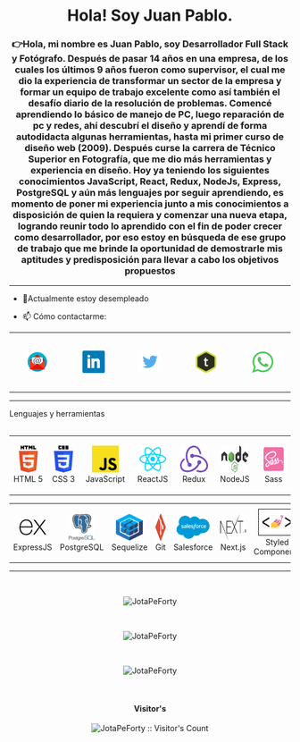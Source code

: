 <h1 align="center">Hola! Soy Juan Pablo.</h1>
<h3 align="center">👉Hola, mi nombre es Juan Pablo, soy Desarrollador Full Stack y Fotógrafo. Después de pasar 14 años en una empresa, de los cuales los últimos 9 años fueron como supervisor, el cual me dio la experiencia de transformar un sector de la empresa y formar un equipo de trabajo excelente como así también el desafío diario de la resolución de problemas. 
Comencé aprendiendo lo básico de manejo de PC, luego reparación de pc y redes, ahí descubrí el diseño y aprendí de forma autodidacta algunas herramientas, hasta mi primer curso de diseño web (2009). Después curse la carrera de Técnico Superior en Fotografía, que me dio más herramientas y experiencia en diseño. 
Hoy ya teniendo los siguientes conocimientos JavaScript, React, Redux, NodeJs, Express, PostgreSQL y aún más lenguajes por seguir aprendiendo, es momento de poner mi experiencia junto a mis conocimientos a disposición de quien la requiera y comenzar una nueva etapa, logrando reunir todo lo aprendido con el fin de poder crecer como desarrollador, por eso estoy en búsqueda de ese grupo de trabajo que me brinde la oportunidad de demostrarle mis aptitudes y predisposición para llevar a cabo los objetivos propuestos
</h3>

<hr>

- 🔭Actualmente estoy desempleado

- 📫 Cómo contactarme:
<table align="center">
<tr>
<td align="center" width="100" height="100">
<a href="mailto:juanp.benavente@gmail.com" target="_blank"><img align="center" src="./img/icons/mail.png" alt="mailto:juanp.benavente@gmail.com/" width="40" /></a></td>
<td align="center" width="100" height="100">
<a href="https://www.linkedin.com/in/juan-pablo-benavente-dev/" target="_blank"><img align="center" src="./img/icons/linkedin.png" alt="https://www.linkedin.com/in/juan-pablo-benavente-dev/" width="40" /></a></td>
<td align="center" width="100" height="100">
<a href="https://twitter.com/JuanP_Benavente" target="_blank"><img align="center" src="./img/icons/twitter.png" alt="https://twitter.com/JuanP_Benavente"  width="40" /></a></td>
<td align="center" width="100" height="100">
<a href="https://torre.co/es/juanpbenavente" target="_blank"><img align="center" src="./img/icons/torre.png" alt="https://torre.co/es/juanpbenavente"  width="40" /></a></td>
<td align="center" width="100" height="100">
<a href="https://api.whatsapp.com/send?phone=3515946885" target="_blank"><img align="center" src="./img/icons/whatsapp.png" alt="https://api.whatsapp.com/send?phone=3515946885"  width="70" /></a></td>
</tr>
</table>
<hr>

Lenguajes y herramientas  
<br>

<table align="center">
  <tr>
    <td align="center" width="100" height="100">
      <a href="https://html5.org/">
        <img src="./img/icons/HTML5.svg" height="48" alt="HTML5" />
      </a>
      <br>HTML 5
    </td>
    <td align="center" width="100" height="100">
      <a href="https://developer.mozilla.org/es/docs/Web/CSS">
        <img src="./img/icons/CSS3.svg" height="48" alt="CSS" />
      </a>
      <br>CSS 3
    </td>
    <td align="center" width="100" height="100">
      <a href="https://developer.mozilla.org/en-US/docs/Web/JavaScript">
        <img src="./img/icons/JavaScript.svg" height="48" alt="Javascript" />
      </a>
      <br>JavaScript
    </td>
    <td align="center" width="100" height="100">
      <a href="https://reactjs.org/">
        <img src="./img/icons/reactjs.svg" height="48" alt="ReactJS" />
      </a>
      <br>ReactJS
    </td>
    <td align="center" width="100" height="100">
      <a href="https://redux.js.org/">
        <img src="./img/icons/Redux.png" height="48" alt="Redux" />
      </a>
      <br>Redux
    </td>
    <td align="center" width="100" height="100">
      <a href="https://nodejs.org/en/">
        <img src="./img/icons/Node.js.svg" width="48" height="48" alt="NodeJS" />
      </a>
      <br>NodeJS
    </td>
    <td align="center" width="100" height="100">
      <a href="https://sass-lang.com/">
        <img src="./img/icons/sass.png" width="58" height="48" alt="NodeJS" />
      </a>
      <br>Sass
    </td>
    </tr>
    </table>
    <table align="center">
    <tr>
    <td align="center" width="100" height="100"> 
      <a href="https://expressjs.com/" >
        <img src="./img/icons/expressjs.svg" width="48" height="48" alt="ExpressJS" />
      </a>
      <br>ExpressJS
    </td>
    <td align="center" width="100" height="100">
      <a href="https://www.postgresql.org/">
        <img src="./img/icons/psql.png" width="48" height="48" alt="Postgresql" />
      </a>
      <br>PostgreSQL
    </td>
    <td align="center" width="100" height="100">
      <a href="https://sequelize.org/">
        <img src="./img/icons/sequelize.png" width="48" height="48" alt="sequelize" />
      </a>
      <br>Sequelize
    </td>
    <td align="center" width="100" height="100">
      <a href="https://git-scm.com/">
        <img src="./img/icons/git.png" width="48" height="48" alt="git" />
      </a>
      <br>Git
    </td>
    <td align="center" width="100" height="100">
      <a href="https://www.salesforce.com/">
        <img src="./img/icons/salesforce-com-logo.png" width="68" height="48" alt="git" />
      </a>
      <br>Salesforce
    </td>
    <td align="center" width="100" height="100">
      <a href="https://nextjs.org/">
        <img src="./img/icons/next-js.png" width="68" height="48" alt="git" />
      </a>
      <br>Next.js
    </td>
    <td align="center" width="100" height="100">
      <a href="https://styled-components.com/">
        <img src="./img/icons/styled components.png" width="68" height="48" alt="git" />
      </a>
      <br>Styled Components
    </td>
  </tr>
</table>
<hr>
</br>
<p align="center"><img src="https://github-readme-stats.vercel.app/api/top-langs?username=JotaPeForty&show_icons=true&theme=dark&locale=en&layout=compact" alt="JotaPeForty" /></p>
</br>
<p align="center"><img src="https://github-readme-stats.vercel.app/api?username=JotaPeForty&show_icons=true&theme=highcontrast&title_color=cfd147&locale=en" alt="JotaPeForty" /></p>
</br>
<p align="center"><img src="https://github-readme-streak-stats.herokuapp.com/?user=JotaPeForty&theme=dark" alt="JotaPeForty" /></p>
</br>
<h4 align="center">Visitor's</h4>

<p align="center"><img src="https://profile-counter.glitch.me/{JotaPeForty}/count.svg" alt="JotaPeForty :: Visitor's Count" /></p>
